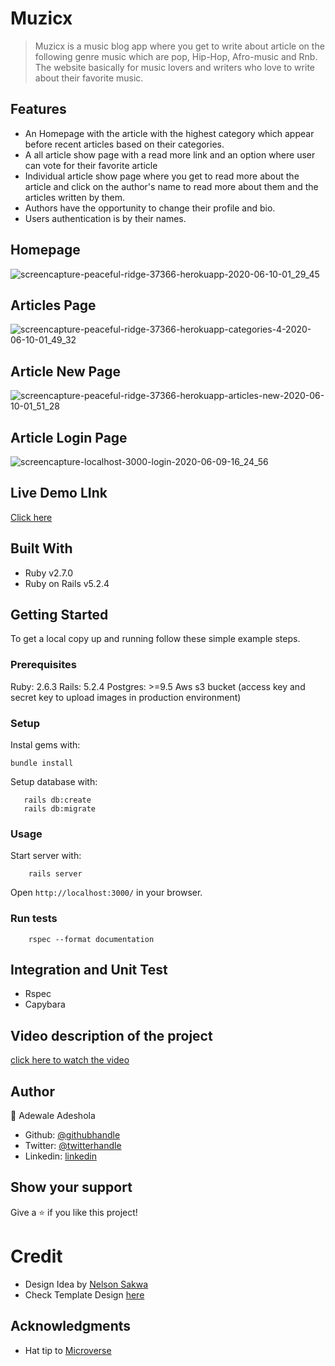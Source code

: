 # Muzicx
 > Muzicx is a music blog app where you get to write about article on the following genre music which are pop, Hip-Hop, Afro-music and Rnb. The website basically for music lovers and writers who love to write about their favorite music.

 ## Features
 - An Homepage with the article with the highest category which appear before recent articles based on their categories.
- A all article show page with a read more link and an option where user can vote for their favorite article
- Individual article show page where you get  to read more about the article and click on the author's name to read more about them and the articles written by them.
- Authors have the opportunity to change their profile and bio.
- Users authentication is by their names.

 ## Homepage

![screencapture-peaceful-ridge-37366-herokuapp-2020-06-10-01_29_45](https://user-images.githubusercontent.com/52670459/84218667-cabf4280-aac6-11ea-9dfb-7bd6a55db61a.png)

 ## Articles Page

![screencapture-peaceful-ridge-37366-herokuapp-categories-4-2020-06-10-01_49_32](https://user-images.githubusercontent.com/52670459/84218758-fb06e100-aac6-11ea-8d0f-96cf1fd4a2e8.png)

## Article New Page

![screencapture-peaceful-ridge-37366-herokuapp-articles-new-2020-06-10-01_51_28](https://user-images.githubusercontent.com/52670459/84218811-17a31900-aac7-11ea-8551-2f638da4c060.png)

## Article Login Page

![screencapture-localhost-3000-login-2020-06-09-16_24_56](https://user-images.githubusercontent.com/52670459/84218880-41f4d680-aac7-11ea-9842-f00119ed2ed2.png)

## Live Demo LInk
<a href= "https://peaceful-ridge-37366.herokuapp.com/">Click here</a>

## Built With

- Ruby v2.7.0
- Ruby on Rails v5.2.4
## Getting Started

To get a local copy up and running follow these simple example steps.

### Prerequisites

Ruby: 2.6.3
Rails: 5.2.4
Postgres: >=9.5
Aws s3 bucket (access key and secret key to upload images in production environment)

### Setup

Instal gems with:

```
bundle install
```

Setup database with:

```
   rails db:create
   rails db:migrate
```



### Usage

Start server with:

```
    rails server
```

Open `http://localhost:3000/` in your browser.

### Run tests

```
    rspec --format documentation
```

## Integration and Unit Test

- Rspec
- Capybara 

## Video description of the project
<a href="https://www.loom.com/share/c77de884d51542afb56e493d083d03c8">click here to watch the video</a>


## Author

👤 Adewale Adeshola

- Github: [@githubhandle](https://github.com/Eshy10)
- Twitter: [@twitterhandle](https://twitter.com/AdesholaAdewal6?s=09)
- Linkedin: [linkedin](https://www.linkedin.com/in/adewale-adeshola-b0b581139/)

## Show your support

Give a ⭐️ if you like this project!

# Credit
- Design Idea by <a href="https://www.behance.net/sakwadesignstudio">Nelson Sakwa<a>
- Check Template Design <a href="https://www.behance.net/gallery/14554909/liFEsTlye-Mobile-version">here</a>

## Acknowledgments

- Hat tip to <a href="https://microverse.org/">Microverse</a>